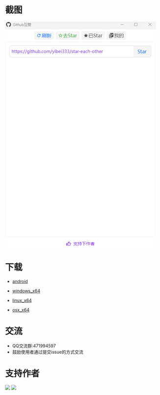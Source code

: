 # 截图
<img src="https://raw.githubusercontent.com/yibei333/star-each-other/refs/heads/main/assets/screenshot.png">

# 下载

* [android](https://github.com/yibei333/star-each-other/releases/latest/download/GithubStarEachOther_android.apk)

* [windows_x64](https://github.com/yibei333/star-each-other/releases/latest/download/GithubStarEachOther_win_x64.exe)

* [linux_x64](https://github.com/yibei333/star-each-other/releases/latest/download/GithubStarEachOther_linux_x64.tar.gz)

* [osx_x64](https://github.com/yibei333/star-each-other/releases/latest/download/GithubStarEachOther_osx_x64.tar.gz)

# 交流
* QQ交流群:471994597
* 鼓励使用者通过提交issue的方式交流

# 支持作者
<img style="width:200px" src="https://gitee.com/yibei333/images/raw/main/data/wechat.jpg">

<img style="width:200px" src="https://gitee.com/yibei333/images/raw/main/data/alipay.jpg">
